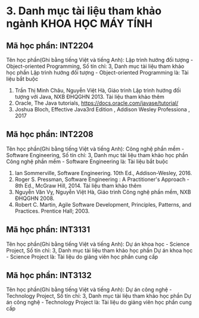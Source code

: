 # 3. Danh mục tài liệu tham khảo ngành KHOA HỌC MÁY TÍNH
## Mã học phần: INT2204
Tên học phần(Ghi bằng tiếng Việt và tiếng Anh): Lập trình hướng đối tượng - Object-oriented Programming, Số tín chỉ: 3, Danh mục tài liệu tham khảo học phần Lập trình hướng đối tượng - Object-oriented Programming là:
Tài liệu bắt buộc
1. Trần Thị Minh Châu, Nguyễn Việt Hà, Giáo trình Lập trình hướng đối tượng với Java, NXB ĐHQGHN 2013.
Tài liệu tham khảo thêm
1. Oracle, The Java tutorials, https://docs.oracle.com/javase/tutorial/
2. Joshua Bloch, Effective Java3rd Edition , Addison Wesley Professiona , 2017
## Mã học phần: INT2208
Tên học phần(Ghi bằng tiếng Việt và tiếng Anh): Công nghệ phần mềm - Software Engineering, Số tín chỉ: 3, Danh mục tài liệu tham khảo học phần Công nghệ phần mềm - Software Engineering là:
Tài liệu bắt buộc
1. Ian Sommerville, Software Engineering. 10th Ed., Addison-Wesley, 2016.
2. Roger S. Pressman, Software Engineering : A Practitioner's Approach - 8th Ed., McGraw Hill, 2014.
Tài liệu tham khảo thêm
1. Nguyễn Văn Vỵ, Nguyễn Việt Hà, Giáo trình Công nghệ phần mềm, NXB ĐHQGHN 2008.
2. Robert C. Martin, Agile Software Development, Principles, Patterns, and Practices. Prentice Hall; 2003.
## Mã học phần: INT3131
Tên học phần(Ghi bằng tiếng Việt và tiếng Anh): Dự án khoa học - Science Project, Số tín chỉ: 3, Danh mục tài liệu tham khảo học phần Dự án khoa học - Science Project là:
Tài liệu do giảng viên học phần cung cấp
## Mã học phần: INT3132
Tên học phần(Ghi bằng tiếng Việt và tiếng Anh): Dự án công nghệ - Technology Project, Số tín chỉ: 3, Danh mục tài liệu tham khảo học phần Dự án công nghệ - Technology Project là:
Tài liệu do giảng viên học phần cung cấp
